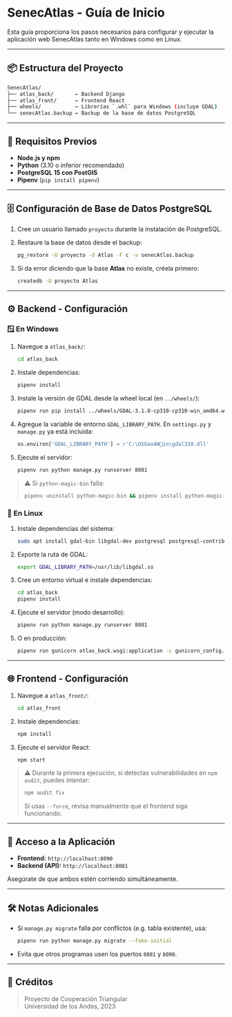 # SenecAtlas - Guía de Inicio

Esta guía proporciona los pasos necesarios para configurar y ejecutar la aplicación web SenecAtlas tanto en Windows como en Linux.

---

## 📦 Estructura del Proyecto

```bash
SenecAtlas/
├── atlas_back/       ← Backend Django  
├── atlas_front/      ← Frontend React  
├── wheels/           ← Librerías `.whl` para Windows (incluye GDAL)  
└── senecAtlas.backup ← Backup de la base de datos PostgreSQL  
```

---

## 🧰 Requisitos Previos

- **Node.js y npm**  
- **Python** (3.10 o inferior recomendado)  
- **PostgreSQL 15 con PostGIS**  
- **Pipenv** (`pip install pipenv`)  

---

## 🗄 Configuración de Base de Datos PostgreSQL

1. Cree un usuario llamado `proyecto` durante la instalación de PostgreSQL.  
2. Restaure la base de datos desde el backup:

   ```bash
   pg_restore -U proyecto -d Atlas -F c -v senecAtlas.backup
   ```

3. Si da error diciendo que la base **Atlas** no existe, créela primero:

   ```bash
   createdb -U proyecto Atlas
   ```

---

## ⚙️ Backend - Configuración

### 🪟 En Windows

1. Navegue a `atlas_back/`:

   ```bash
   cd atlas_back
   ```

2. Instale dependencias:

   ```bash
   pipenv install
   ```

3. Instale la versión de GDAL desde la wheel local (en `../wheels/`):

   ```bash
   pipenv run pip install ../wheels/GDAL-3.1.0-cp310-cp310-win_amd64.whl
   ```

4. Agregue la variable de entorno `GDAL_LIBRARY_PATH`. En `settings.py` y `manage.py` ya está incluida:

   ```python
   os.environ['GDAL_LIBRARY_PATH'] = r'C:\OSGeo4Win\gdal310.dll'
   ```

5. Ejecute el servidor:

   ```bash
   pipenv run python manage.py runserver 8081
   ```

> ⚠️ Si `python-magic-bin` falla:
> ```bash
> pipenv uninstall python-magic-bin && pipenv install python-magic-bin
> ```

### 🐧 En Linux

1. Instale dependencias del sistema:

   ```bash
   sudo apt install gdal-bin libgdal-dev postgresql postgresql-contrib postgis
   ```

2. Exporte la ruta de GDAL:

   ```bash
   export GDAL_LIBRARY_PATH=/usr/lib/libgdal.so
   ```

3. Cree un entorno virtual e instale dependencias:

   ```bash
   cd atlas_back
   pipenv install
   ```

4. Ejecute el servidor (modo desarrollo):

   ```bash
   pipenv run python manage.py runserver 8081
   ```

5. O en producción:

   ```bash
   pipenv run gunicorn atlas_back.wsgi:application -c gunicorn_config.py
   ```

---

## 🌐 Frontend - Configuración

1. Navegue a `atlas_front/`:

   ```bash
   cd atlas_front
   ```

2. Instale dependencias:

   ```bash
   npm install
   ```

3. Ejecute el servidor React:

   ```bash
   npm start
   ```

> ⚠️ Durante la primera ejecución, si detectas vulnerabilidades en `npm audit`, puedes intentar:
> ```bash
> npm audit fix
> ```
> Si usas `--force`, revisa manualmente que el frontend siga funcionando.

---

## 🚀 Acceso a la Aplicación

- **Frontend:** `http://localhost:8090`  
- **Backend (API):** `http://localhost:8081`  

Asegúrate de que ambos estén corriendo simultáneamente.

---

## 🛠 Notas Adicionales

- Si `manage.py migrate` falla por conflictos (e.g. tabla existente), usa:

  ```bash
  pipenv run python manage.py migrate --fake-initial
  ```

- Evita que otros programas usen los puertos `8081` y `8090`.

---

## 🧾 Créditos

> Proyecto de Cooperación Triangular  
> Universidad de los Andes, 2023
